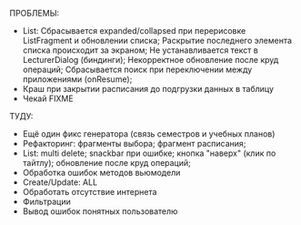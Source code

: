 ПРОБЛЕМЫ:
- List:
    Сбрасывается expanded/collapsed при перерисовке ListFragment и обновлении списка;
    Раскрытие последнего элемента списка происходит за экраном;
    Не устанавливается текст в LecturerDialog (биндинги);
    Некорректное обновление после круд операций;
    Сбрасывается поиск при переключении между приложениями (onResume);
- Краш при закрытии расписания до подгрузки данных в таблицу
- Чекай FIXME

ТУДУ:
- Ещё один фикс генератора (связь семестров и учебных планов)
- Рефакторинг:
    фрагменты выбора;
    фрагмент расписания;
- List:
    multi delete; 
    snackbar при ошибке; 
    кнопка "наверх" (клик по тайтлу); 
    обновление после круд операций;
- Обработка ошибок методов вьюмодели
- Create/Update: ALL
- Обработать отсутствие интернета
- Фильтрации
- Вывод ошибок понятных пользователю
